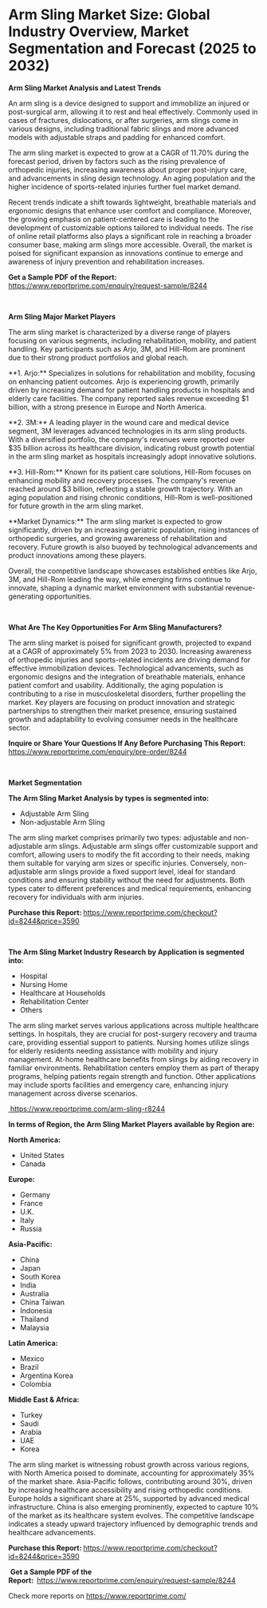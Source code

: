 <p><h1>Arm Sling Market Size: Global Industry Overview, Market Segmentation and Forecast (2025 to 2032)</h1></p><p><strong>Arm Sling Market Analysis and Latest Trends</strong></p>
<p><p>An arm sling is a device designed to support and immobilize an injured or post-surgical arm, allowing it to rest and heal effectively. Commonly used in cases of fractures, dislocations, or after surgeries, arm slings come in various designs, including traditional fabric slings and more advanced models with adjustable straps and padding for enhanced comfort.</p><p>The arm sling market is expected to grow at a CAGR of 11.70% during the forecast period, driven by factors such as the rising prevalence of orthopedic injuries, increasing awareness about proper post-injury care, and advancements in sling design technology. An aging population and the higher incidence of sports-related injuries further fuel market demand. </p><p>Recent trends indicate a shift towards lightweight, breathable materials and ergonomic designs that enhance user comfort and compliance. Moreover, the growing emphasis on patient-centered care is leading to the development of customizable options tailored to individual needs. The rise of online retail platforms also plays a significant role in reaching a broader consumer base, making arm slings more accessible. Overall, the market is poised for significant expansion as innovations continue to emerge and awareness of injury prevention and rehabilitation increases.</p></p>
<p><strong>Get a Sample PDF of the Report:&nbsp;</strong> <a href="https://www.reportprime.com/enquiry/request-sample/8244?utm_campaign=2457&utm_medium=2&utm_source=Github&utm_content=ia&utm_term=19032025&utm_id=arm-sling">https://www.reportprime.com/enquiry/request-sample/8244</a></p>
<p>&nbsp;</p>
<p><strong>Arm Sling Major Market Players</strong></p>
<p><p>The arm sling market is characterized by a diverse range of players focusing on various segments, including rehabilitation, mobility, and patient handling. Key participants such as Arjo, 3M, and Hill-Rom are prominent due to their strong product portfolios and global reach. </p><p>**1. Arjo:** Specializes in solutions for rehabilitation and mobility, focusing on enhancing patient outcomes. Arjo is experiencing growth, primarily driven by increasing demand for patient handling products in hospitals and elderly care facilities. The company reported sales revenue exceeding $1 billion, with a strong presence in Europe and North America.</p><p>**2. 3M:** A leading player in the wound care and medical device segment, 3M leverages advanced technologies in its arm sling products. With a diversified portfolio, the company's revenues were reported over $35 billion across its healthcare division, indicating robust growth potential in the arm sling market as hospitals increasingly adopt innovative solutions.</p><p>**3. Hill-Rom:** Known for its patient care solutions, Hill-Rom focuses on enhancing mobility and recovery processes. The company's revenue reached around $3 billion, reflecting a stable growth trajectory. With an aging population and rising chronic conditions, Hill-Rom is well-positioned for future growth in the arm sling market.</p><p>**Market Dynamics:** The arm sling market is expected to grow significantly, driven by an increasing geriatric population, rising instances of orthopedic surgeries, and growing awareness of rehabilitation and recovery. Future growth is also buoyed by technological advancements and product innovations among these players.</p><p>Overall, the competitive landscape showcases established entities like Arjo, 3M, and Hill-Rom leading the way, while emerging firms continue to innovate, shaping a dynamic market environment with substantial revenue-generating opportunities.</p></p>
<p>&nbsp;</p>
<p><strong>What Are The Key Opportunities For Arm Sling Manufacturers?</strong></p>
<p><p>The arm sling market is poised for significant growth, projected to expand at a CAGR of approximately 5% from 2023 to 2030. Increasing awareness of orthopedic injuries and sports-related incidents are driving demand for effective immobilization devices. Technological advancements, such as ergonomic designs and the integration of breathable materials, enhance patient comfort and usability. Additionally, the aging population is contributing to a rise in musculoskeletal disorders, further propelling the market. Key players are focusing on product innovation and strategic partnerships to strengthen their market presence, ensuring sustained growth and adaptability to evolving consumer needs in the healthcare sector.</p></p>
<p><strong>Inquire or Share Your Questions If Any Before Purchasing This Report:</strong> <a href="https://www.reportprime.com/enquiry/pre-order/8244?utm_campaign=2457&utm_medium=2&utm_source=Github&utm_content=ia&utm_term=19032025&utm_id=arm-sling">https://www.reportprime.com/enquiry/pre-order/8244</a></p>
<p>&nbsp;</p>
<p><strong>Market Segmentation</strong></p>
<p><strong>The Arm Sling Market Analysis by types is segmented into:</strong></p>
<p><ul><li>Adjustable Arm Sling</li><li>Non-adjustable Arm Sling</li></ul></p>
<p><p>The arm sling market comprises primarily two types: adjustable and non-adjustable arm slings. Adjustable arm slings offer customizable support and comfort, allowing users to modify the fit according to their needs, making them suitable for varying arm sizes or specific injuries. Conversely, non-adjustable arm slings provide a fixed support level, ideal for standard conditions and ensuring stability without the need for adjustments. Both types cater to different preferences and medical requirements, enhancing recovery for individuals with arm injuries.</p></p>
<p><strong>Purchase this Report:&nbsp;</strong><a href="https://www.reportprime.com/checkout?id=8244&price=3590&utm_campaign=2457&utm_medium=2&utm_source=Github&utm_content=ia&utm_term=19032025&utm_id=arm-sling">https://www.reportprime.com/checkout?id=8244&price=3590</a></p>
<p>&nbsp;</p>
<p><strong>The Arm Sling Market Industry Research by Application is segmented into:</strong></p>
<p><ul><li>Hospital</li><li>Nursing Home</li><li>Healthcare at Households</li><li>Rehabilitation Center</li><li>Others</li></ul></p>
<p><p>The arm sling market serves various applications across multiple healthcare settings. In hospitals, they are crucial for post-surgery recovery and trauma care, providing essential support to patients. Nursing homes utilize slings for elderly residents needing assistance with mobility and injury management. At-home healthcare benefits from slings by aiding recovery in familiar environments. Rehabilitation centers employ them as part of therapy programs, helping patients regain strength and function. Other applications may include sports facilities and emergency care, enhancing injury management across diverse scenarios.</p></p>
<p><a href="https://www.reportprime.com/arm-sling-r8244?utm_campaign=2457&utm_medium=2&utm_source=Github&utm_content=ia&utm_term=19032025&utm_id=arm-sling">&nbsp;https://www.reportprime.com/arm-sling-r8244</a></p>
<p><strong>In terms of Region, the Arm Sling Market Players available by Region are:</strong></p>
<p>
    <p> <strong> North America: </strong>
        <ul>
            <li>United States</li>
            <li>Canada</li>
        </ul>
        </p> 
    <p> <strong> Europe: </strong>
        <ul>
            <li>Germany</li>
            <li>France</li>
            <li>U.K.</li>
            <li>Italy</li>
            <li>Russia</li>
        </ul>
        </p> 
    <p> <strong> Asia-Pacific: </strong>
        <ul>
            <li>China</li>
            <li>Japan</li>
            <li>South Korea</li>
            <li>India</li>
            <li>Australia</li>
            <li>China Taiwan</li>
            <li>Indonesia</li>
            <li>Thailand</li>
            <li>Malaysia</li>
        </ul>
        </p> 
    <p> <strong> Latin America: </strong>
        <ul>
            <li>Mexico</li>
            <li>Brazil</li>
            <li>Argentina Korea</li>
            <li>Colombia</li>
        </ul>
        </p> 
    <p> <strong> Middle East & Africa: </strong>
        <ul>
            <li>Turkey</li>
            <li>Saudi</li>
            <li>Arabia</li>
            <li>UAE</li>
            <li>Korea</li>
        </ul>
    </p>
    </p>
<p><p>The arm sling market is witnessing robust growth across various regions, with North America poised to dominate, accounting for approximately 35% of the market share. Asia-Pacific follows, contributing around 30%, driven by increasing healthcare accessibility and rising orthopedic conditions. Europe holds a significant share at 25%, supported by advanced medical infrastructure. China is also emerging prominently, expected to capture 10% of the market as its healthcare system evolves. The competitive landscape indicates a steady upward trajectory influenced by demographic trends and healthcare advancements.</p></p>
<p><strong>Purchase this Report: </strong><a href="https://www.reportprime.com/checkout?id=8244&price=3590&utm_campaign=2457&utm_medium=2&utm_source=Github&utm_content=ia&utm_term=19032025&utm_id=arm-sling">https://www.reportprime.com/checkout?id=8244&price=3590</a></p>
<p>&nbsp;<strong>Get a Sample PDF of the Report:&nbsp;&nbsp;</strong><a href="https://www.reportprime.com/enquiry/request-sample/8244?utm_campaign=2457&utm_medium=2&utm_source=Github&utm_content=ia&utm_term=19032025&utm_id=arm-sling">https://www.reportprime.com/enquiry/request-sample/8244</a></p>
<p><strong></strong></p>
<p>Check more reports on <a href="https://www.reportprime.com/?utm_campaign=2457&utm_medium=2&utm_source=Github&utm_content=ia&utm_term=19032025&utm_id=arm-sling">https://www.reportprime.com/</a></p>